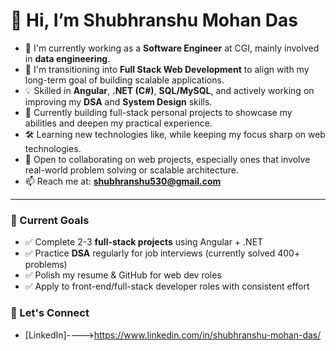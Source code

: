 # 👋 Hi, I’m Shubhranshu Mohan Das

- 💼 I'm currently working as a **Software Engineer** at CGI, mainly involved in **data engineering**.
- 🔄 I'm transitioning into **Full Stack Web Development** to align with my long-term goal of building scalable applications.
- 💡 Skilled in **Angular**, **.NET (C#)**, **SQL/MySQL**, and actively working on improving my **DSA** and **System Design** skills.
- 🧠 Currently building full-stack personal projects to showcase my abilities and deepen my practical experience.
- 🛠️ Learning new technologies like, while keeping my focus sharp on web technologies.
- 🚀 Open to collaborating on web projects, especially ones that involve real-world problem solving or scalable architecture.
- 📫 Reach me at: **shubhranshu530@gmail.com**

---

### 🚧 Current Goals
- ✅ Complete 2-3 **full-stack projects** using Angular + .NET
- ✅ Practice **DSA** regularly for job interviews (currently solved 400+ problems)
- ✅ Polish my resume & GitHub for web dev roles
- ✅ Apply to front-end/full-stack developer roles with consistent effort

### 📌 Let's Connect
- [LinkedIn]---->https://www.linkedin.com/in/shubhranshu-mohan-das/


<!---
Shubhranshu2000/Shubhranshu2000 is a ✨ special ✨ repository because its `README.md` (this file) appears on your GitHub profile.
You can click the Preview link to take a look at your changes.
--->
